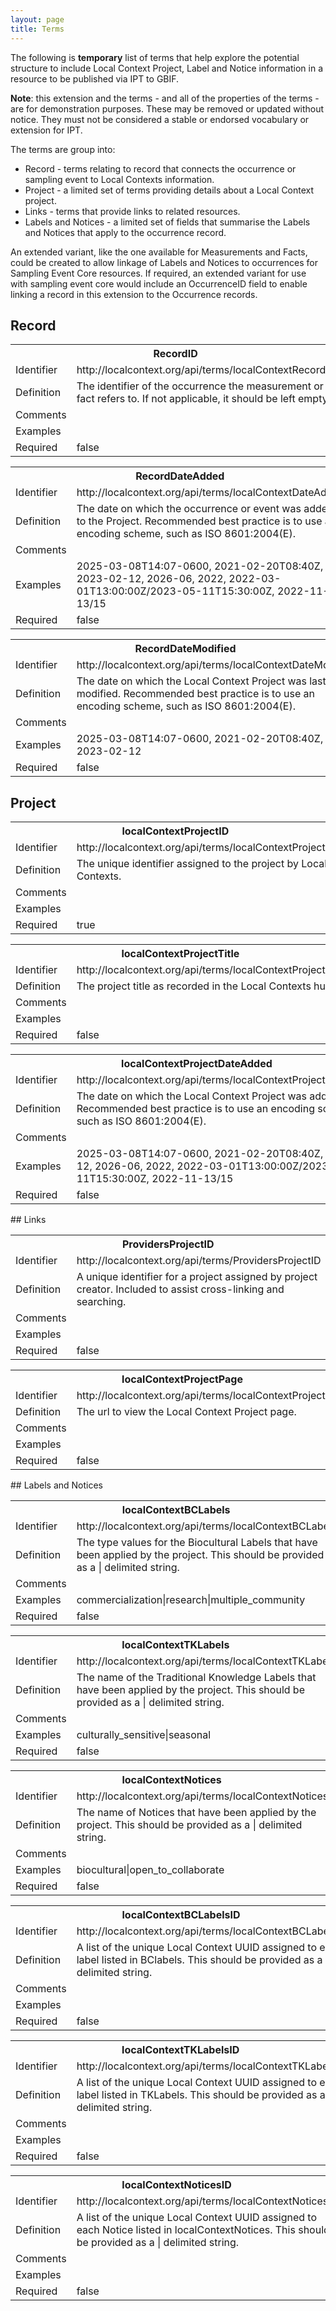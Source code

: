 ```yaml
---
layout: page
title: Terms
---
```


The following is **temporary** list of terms that help explore the potential structure to include Local Context Project, Label and Notice information in a resource to be published via IPT to GBIF. 

**Note**:  this extension and the terms - and all of the properties of the terms - are for demonstration purposes.  These may be removed or updated without notice.  They must not be considered a stable or endorsed vocabulary or extension for IPT.

The terms are group into:
- Record - terms relating to record that connects the occurrence or sampling event to Local Contexts information.
- Project - a limited set of terms providing details about a Local Context project.
- Links - terms that provide links to related resources.
- Labels and Notices - a limited set of fields that summarise the Labels and Notices that apply to the occurrence record.
	
An extended variant, like the one available for Measurements and Facts, could be created to allow linkage of Labels and Notices to occurrences for Sampling Event Core resources.  If required, an extended variant for use with sampling event core would include an OccurrenceID field to enable linking a record in this extension to the Occurrence records. 

## Record
<table class="table">
			<tbody>
				<tr class="table-secondary">
					<th colspan="2">RecordID</th>
				</tr>
				<tr>
					<td>Identifier</td>
					<td>http://localcontext.org/api/terms/localContextRecordID</td>
				</tr>
				<tr>
					<td>Definition</td>
					<td>The identifier of the occurrence the measurement or fact refers to. If not applicable, it should be left empty.</td>
				</tr>
				<tr>
					<td>Comments</td>
					<td></td>
				</tr>
				<tr>
					<td>Examples</td>
					<td></td>
				</tr>
				<tr>
					<td>Required</td>
					<td>false</td>
				</tr>
			</tbody>
		</table>
<table class="table">
			<tbody>
				<tr class="table-secondary">
					<th colspan="2">RecordDateAdded</th>
				</tr>
				<tr>
					<td>Identifier</td>
					<td>http://localcontext.org/api/terms/localContextDateAdded</td>
				</tr>
				<tr>
					<td>Definition</td>
					<td>The date on which the occurrence or event was added to the Project. Recommended best practice is to use an encoding scheme, such as ISO 8601:2004(E).</td>
				</tr>
				<tr>
					<td>Comments</td>
					<td></td>
				</tr>
				<tr>
					<td>Examples</td>
					<td>2025-03-08T14:07-0600, 2021-02-20T08:40Z, 2023-02-12, 2026-06, 2022, 2022-03-01T13:00:00Z/2023-05-11T15:30:00Z, 2022-11-13/15</td>
				</tr>
				<tr>
					<td>Required</td>
					<td>false</td>
				</tr>
			</tbody>
		</table>
<table class="table">
			<tbody>
				<tr class="table-secondary">
					<th colspan="2">RecordDateModified</th>
				</tr>
				<tr>
					<td>Identifier</td>
					<td>http://localcontext.org/api/terms/localContextDateModified</td>
				</tr>
				<tr>
					<td>Definition</td>
					<td>The date on which the Local Context Project was last modified. Recommended best practice is to use an encoding scheme, such as ISO 8601:2004(E).</td>
				</tr>
				<tr>
					<td>Comments</td>
					<td></td>
				</tr>
				<tr>
					<td>Examples</td>
					<td>2025-03-08T14:07-0600, 2021-02-20T08:40Z, 2023-02-12</td>
				</tr>
				<tr>
					<td>Required</td>
					<td>false</td>
				</tr>
			</tbody>
		</table>

## Project
<table class="table">
			<tbody>
				<tr class="table-secondary">
					<th colspan="2">localContextProjectID</th>
				</tr>
				<tr>
					<td>Identifier</td>
					<td>http://localcontext.org/api/terms/localContextProjectID</td>
				</tr>
				<tr>
					<td>Definition</td>
					<td>The unique identifier assigned to the project by Local Contexts.</td>
				</tr>
				<tr>
					<td>Comments</td>
					<td></td>
				</tr>
				<tr>
					<td>Examples</td>
					<td></td>
				</tr>
				<tr>
					<td>Required</td>
					<td>true</td>
				</tr>
			</tbody>
		</table>
<table class="table">
			<tbody>
				<tr class="table-secondary">
					<th colspan="2">localContextProjectTitle</th>
				</tr>
				<tr>
					<td>Identifier</td>
					<td>http://localcontext.org/api/terms/localContextProjectTitle</td>
				</tr>
				<tr>
					<td>Definition</td>
					<td>The project title as recorded in the Local Contexts hub.</td>
				</tr>
				<tr>
					<td>Comments</td>
					<td></td>
				</tr>
				<tr>
					<td>Examples</td>
					<td></td>
				</tr>
				<tr>
					<td>Required</td>
					<td>false</td>
				</tr>
			</tbody>
		</table>
<table class="table">
			<tbody>
				<tr class="table-secondary">
					<th colspan="2">localContextProjectDateAdded</th>
				</tr>
				<tr>
					<td>Identifier</td>
					<td>http://localcontext.org/api/terms/localContextProjectDateAdded</td>
				</tr>
				<tr>
					<td>Definition</td>
					<td>The date on which the Local Context Project was added. Recommended best practice is to use an encoding scheme, such as ISO 8601:2004(E).</td>
				</tr>
				<tr>
					<td>Comments</td>
					<td></td>
				</tr>
				<tr>
					<td>Examples</td>
					<td>2025-03-08T14:07-0600, 2021-02-20T08:40Z, 2023-02-12, 2026-06, 2022, 2022-03-01T13:00:00Z/2023-05-11T15:30:00Z, 2022-11-13/15</td>
				</tr>
				<tr>
					<td>Required</td>
					<td>false</td>
				</tr>
			</tbody>
		</table>
## Links
<table class="table">
			<tbody>
				<tr class="table-secondary">
					<th colspan="2">ProvidersProjectID</th>
				</tr>
				<tr>
					<td>Identifier</td>
					<td>http://localcontext.org/api/terms/ProvidersProjectID</td>
				</tr>
				<tr>
					<td>Definition</td>
					<td>A unique identifier for a project assigned by project creator. Included to assist cross-linking and searching.</td>
				</tr>
				<tr>
					<td>Comments</td>
					<td></td>
				</tr>
				<tr>
					<td>Examples</td>
					<td></td>
				</tr>
				<tr>
					<td>Required</td>
					<td>false</td>
				</tr>
			</tbody>
		</table>
<table class="table">
			<tbody>
				<tr class="table-secondary">
					<th colspan="2">localContextProjectPage</th>
				</tr>
				<tr>
					<td>Identifier</td>
					<td>http://localcontext.org/api/terms/localContextProjectPage</td>
				</tr>
				<tr>
					<td>Definition</td>
					<td>The url to view the Local Context Project page.</td>
				</tr>
				<tr>
					<td>Comments</td>
					<td></td>
				</tr>
				<tr>
					<td>Examples</td>
					<td></td>
				</tr>
				<tr>
					<td>Required</td>
					<td>false</td>
				</tr>
			</tbody>
		</table>
## Labels and Notices
<table class="table">
			<tbody>
				<tr class="table-secondary">
					<th colspan="2">localContextBCLabels</th>
				</tr>
				<tr>
					<td>Identifier</td>
					<td>http://localcontext.org/api/terms/localContextBCLabels</td>
				</tr>
				<tr>
					<td>Definition</td>
					<td>The type values for the Biocultural Labels that have been applied by the project.  This should be provided as a | delimited string.</td>
				</tr>
				<tr>
					<td>Comments</td>
					<td></td>
				</tr>
				<tr>
					<td>Examples</td>
					<td>commercialization|research|multiple_community</td>
				</tr>
				<tr>
					<td>Required</td>
					<td>false</td>
				</tr>
			</tbody>
		</table>
<table class="table">
			<tbody>
				<tr class="table-secondary">
					<th colspan="2">localContextTKLabels</th>
				</tr>
				<tr>
					<td>Identifier</td>
					<td>http://localcontext.org/api/terms/localContextTKLabels</td>
				</tr>
				<tr>
					<td>Definition</td>
					<td>The name of the Traditional Knowledge Labels that have been applied by the project.  This should be provided as a | delimited string.</td>
				</tr>
				<tr>
					<td>Comments</td>
					<td></td>
				</tr>
				<tr>
					<td>Examples</td>
					<td>culturally_sensitive|seasonal</td>
				</tr>
				<tr>
					<td>Required</td>
					<td>false</td>
				</tr>
			</tbody>
		</table>
<table class="table">
			<tbody>
				<tr class="table-secondary">
					<th colspan="2">localContextNotices</th>
				</tr>
				<tr>
					<td>Identifier</td>
					<td>http://localcontext.org/api/terms/localContextNotices</td>
				</tr>
				<tr>
					<td>Definition</td>
					<td>The name of Notices that have been applied by the project.  This should be provided as a | delimited string.</td>
				</tr>
				<tr>
					<td>Comments</td>
					<td></td>
				</tr>
				<tr>
					<td>Examples</td>
					<td>biocultural|open_to_collaborate</td>
				</tr>
				<tr>
					<td>Required</td>
					<td>false</td>
				</tr>
			</tbody>
		</table>
<table class="table">
			<tbody>
				<tr class="table-secondary">
					<th colspan="2">localContextBCLabelsID</th>
				</tr>
				<tr>
					<td>Identifier</td>
					<td>http://localcontext.org/api/terms/localContextBCLabelsID</td>
				</tr>
				<tr>
					<td>Definition</td>
					<td>A list of the unique Local Context UUID assigned to each label listed in BClabels. This should be provided as a | delimited string.</td>
				</tr>
				<tr>
					<td>Comments</td>
					<td></td>
				</tr>
				<tr>
					<td>Examples</td>
					<td></td>
				</tr>
				<tr>
					<td>Required</td>
					<td>false</td>
				</tr>
			</tbody>
		</table>
<table class="table">
			<tbody>
				<tr class="table-secondary">
					<th colspan="2">localContextTKLabelsID</th>
				</tr>
				<tr>
					<td>Identifier</td>
					<td>http://localcontext.org/api/terms/localContextTKLabelsID</td>
				</tr>
				<tr>
					<td>Definition</td>
					<td>A list of the unique Local Context UUID assigned to each label listed in TKLabels. This should be provided as a | delimited string.</td>
				</tr>
				<tr>
					<td>Comments</td>
					<td></td>
				</tr>
				<tr>
					<td>Examples</td>
					<td></td>
				</tr>
				<tr>
					<td>Required</td>
					<td>false</td>
				</tr>
			</tbody>
		</table>
<table class="table">
			<tbody>
				<tr class="table-secondary">
					<th colspan="2">localContextNoticesID</th>
				</tr>
				<tr>
					<td>Identifier</td>
					<td>http://localcontext.org/api/terms/localContextNoticesID</td>
				</tr>
				<tr>
					<td>Definition</td>
					<td>A list of the unique Local Context UUID assigned to each Notice listed in localContextNotices.  This should be provided as a | delimited string.</td>
				</tr>
				<tr>
					<td>Comments</td>
					<td></td>
				</tr>
				<tr>
					<td>Examples</td>
					<td></td>
				</tr>
				<tr>
					<td>Required</td>
					<td>false</td>
				</tr>
			</tbody>
		</table>